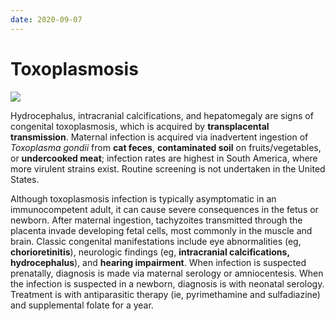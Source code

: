 ```yaml
---
date: 2020-09-07
---
```


# Toxoplasmosis

<!-- toxoplasmosis cause, sx, dx, rx -->

![](https://photos.thisispiggy.com/file/wikiFiles/image-20200901075129508.png)

Hydrocephalus, intracranial calcifications, and hepatomegaly are signs of congenital toxoplasmosis, which is acquired by **transplacental transmission**.  Maternal infection is acquired via inadvertent ingestion of _Toxoplasma gondii_ from **cat feces**, **contaminated soil** on fruits/vegetables, or **undercooked meat**; infection rates are highest in South America, where more virulent strains exist.  Routine screening is not undertaken in the United States.

Although toxoplasmosis infection is typically asymptomatic in an immunocompetent adult, it can cause severe consequences in the fetus or newborn.  After maternal ingestion, tachyzoites transmitted through the placenta invade developing fetal cells, most commonly in the muscle and brain.  Classic congenital manifestations include eye abnormalities (eg, **chorioretinitis**), neurologic findings (eg, **intracranial calcifications, hydrocephalus**), and **hearing impairment**.  When infection is suspected prenatally, diagnosis is made via maternal serology or amniocentesis.  When the infection is suspected in a newborn, diagnosis is with neonatal serology.  Treatment is with antiparasitic therapy (ie, pyrimethamine and sulfadiazine) and supplemental folate for a year.
